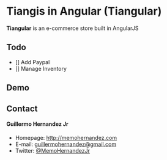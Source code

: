 Tiangis in Angular (Tiangular)
======
**Tiangular** is an e-commerce store built in AngularJS

## Todo

- [] Add Paypal
- [] Manage Inventory

## Demo


## Contact
#### Guillermo Hernandez Jr
* Homepage: http://memohernandez.com
* E-mail: guillermohernandez@gmail.com
* Twitter: [@MemoHernandezJr](https://twitter.com/MemoHernandezJr "MemoHernandezJr on Twitter")
